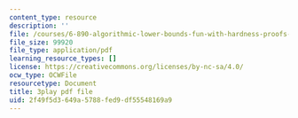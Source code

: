 ```yaml
---
content_type: resource
description: ''
file: /courses/6-890-algorithmic-lower-bounds-fun-with-hardness-proofs-fall-2014/2f49f5d3649a5788fed9df55548169a9_Ih0cPR745fM.pdf
file_size: 99920
file_type: application/pdf
learning_resource_types: []
license: https://creativecommons.org/licenses/by-nc-sa/4.0/
ocw_type: OCWFile
resourcetype: Document
title: 3play pdf file
uid: 2f49f5d3-649a-5788-fed9-df55548169a9
---
```

